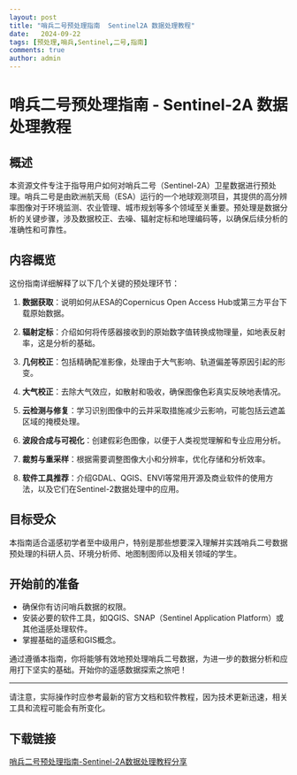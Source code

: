 ```yaml
---
layout: post
title: "哨兵二号预处理指南  Sentinel2A 数据处理教程"
date:   2024-09-22
tags: [预处理,哨兵,Sentinel,二号,指南]
comments: true
author: admin
---
```

# 哨兵二号预处理指南 - Sentinel-2A 数据处理教程

## 概述

本资源文件专注于指导用户如何对哨兵二号（Sentinel-2A）卫星数据进行预处理。哨兵二号是由欧洲航天局（ESA）运行的一个地球观测项目，其提供的高分辨率图像对于环境监测、农业管理、城市规划等多个领域至关重要。预处理是数据分析的关键步骤，涉及数据校正、去噪、辐射定标和地理编码等，以确保后续分析的准确性和可靠性。

## 内容概览

这份指南详细解释了以下几个关键的预处理环节：

1. **数据获取**：说明如何从ESA的Copernicus Open Access Hub或第三方平台下载原始数据。
   
2. **辐射定标**：介绍如何将传感器接收到的原始数字值转换成物理量，如地表反射率，这是分析的基础。

3. **几何校正**：包括精确配准影像，处理由于大气影响、轨道偏差等原因引起的形变。

4. **大气校正**：去除大气效应，如散射和吸收，确保图像色彩真实反映地表情况。

5. **云检测与修复**：学习识别图像中的云并采取措施减少云影响，可能包括云遮盖区域的掩模处理。

6. **波段合成与可视化**：创建假彩色图像，以便于人类视觉理解和专业应用分析。

7. **裁剪与重采样**：根据需要调整图像大小和分辨率，优化存储和分析效率。

8. **软件工具推荐**：介绍GDAL、QGIS、ENVI等常用开源及商业软件的使用方法，以及它们在Sentinel-2数据处理中的应用。

## 目标受众

本指南适合遥感初学者至中级用户，特别是那些想要深入理解并实践哨兵二号数据预处理的科研人员、环境分析师、地图制图师以及相关领域的学生。

## 开始前的准备

- 确保你有访问哨兵数据的权限。
- 安装必要的软件工具，如QGIS、SNAP（Sentinel Application Platform）或其他遥感处理软件。
- 掌握基础的遥感和GIS概念。

通过遵循本指南，你将能够有效地预处理哨兵二号数据，为进一步的数据分析和应用打下坚实的基础。开始你的遥感数据探索之旅吧！

---

请注意，实际操作时应参考最新的官方文档和软件教程，因为技术更新迅速，相关工具和流程可能会有所变化。

## 下载链接

[哨兵二号预处理指南-Sentinel-2A数据处理教程分享](https://pan.quark.cn/s/523b6c96b2f5)